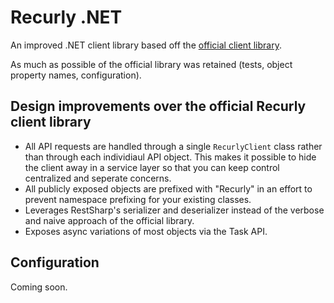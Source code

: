 Recurly .NET
=======
An improved .NET client library based off the [official client library](https://github.com/recurly/recurly-client-net "A .NET API wrapper for Recurly."). 

As much as possible of the official library was retained (tests, object property names, configuration).

Design improvements over the official Recurly client library
-------------------
 - All API requests are handled through a single `RecurlyClient` class rather than through each individiaul API object. This makes it possible to hide the client away in a service layer so that you can keep control centralized and seperate concerns.
 - All publicly exposed objects are prefixed with "Recurly" in an effort to prevent namespace prefixing for your existing classes.
 - Leverages RestSharp's serializer and deserializer instead of the verbose and naive approach of the official library.
 - Exposes async variations of most objects via the Task API.

Configuration
-------------

Coming soon.


